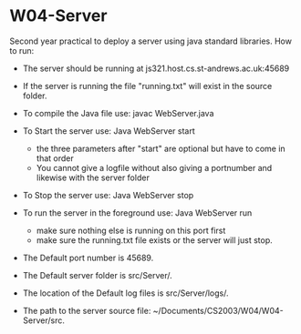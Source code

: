 # W04-Server
Second year practical to deploy a server using java standard libraries.
How to run:
 * The server should be running at js321.host.cs.st-andrews.ac.uk:45689
 * If the server is running the file "running.txt" will exist in the source folder.
 * To compile the Java file use: javac WebServer.java
 * To Start the server use: Java WebServer start <portnumber> <logfile> <serverfolder> 
    *  the three parameters after "start" are optional but have to come in that order 
    * You cannot give a logfile without also giving a portnumber and likewise with the server folder
 * To Stop the server use: Java WebServer stop
 * To run the server in the foreground use: Java WebServer run <portnumber> <logfile> <serverfolder>
    * make sure nothing else is running on this port first
    * make sure the running.txt file exists or the server will just stop. 
   
  * The Default port number is 45689.
  * The Default server folder is src/Server/.
  * The location of the Default log files is src/Server/logs/.
  * The path to the server source file: ~/Documents/CS2003/W04/W04-Server/src.
  
